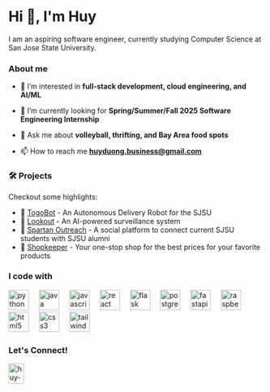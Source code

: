 <!--
**huyduong05/huyduong05** is a ✨ _special_ ✨ repository because its `README.md` (this file) appears on your GitHub profile.

Here are some ideas to get you started:

- 🔭 I’m currently working on ...
- 🌱 I’m currently learning ...
- 👯 I’m looking to collaborate on ...
- 🤔 I’m looking for help with ...
- 💬 Ask me about ...
- 📫 How to reach me: ...
- 😄 Pronouns: ...
- ⚡ Fun fact: ...
-->

# Hi 👋, I'm Huy
I am an aspiring software engineer, currently studying Computer Science at San Jose State University.

### About me

- 🔭 I’m interested in **full-stack development, cloud engineering, and AI/ML**

- 🌱 I’m currently looking for **Spring/Summer/Fall 2025 Software Engineering Internship**

- 💬 Ask me about **volleyball, thrifting, and Bay Area food spots**

- 📫 How to reach me **huyduong.business@gmail.com**

### 🛠️ Projects
Checkout some highlights: 
- 🤖 [TogoBot](https://github.com/huyduong05/Togo-Bot) - An Autonomous Delivery Robot for the SJSU
- 👀 [Lookout](https://devpost.com/software/lookout-hiknf9?) - An AI-powered surveillance system
- 🔗 [Spartan Outreach](https://github.com/kevintsoii/Alumni-Connection-Platform) - A social platform to connect current SJSU students with SJSU alumni
- 🛒 [Shopkeeper](https://github.com/huyduong05/CS157C-Team-3) - Your one-stop shop for the best prices for your favorite products

### I code with
<div align="left">
  <img src="https://cdn.jsdelivr.net/gh/devicons/devicon/icons/python/python-original.svg" height="40" alt="python logo"  />
  <img width="12" />
  <img src="https://cdn.jsdelivr.net/gh/devicons/devicon/icons/java/java-original.svg" height="40" alt="java logo"  />
  <img width="12" />
  <img src="https://cdn.jsdelivr.net/gh/devicons/devicon/icons/javascript/javascript-original.svg" height="40" alt="javascript logo"  />
  <img width="12" />
  <img src="https://cdn.jsdelivr.net/gh/devicons/devicon/icons/react/react-original.svg" height="40" alt="react logo"  />
  <img width="12" />
  <img src="https://cdn.jsdelivr.net/gh/devicons/devicon/icons/flask/flask-original.svg" height="40" alt="flask logo"  />
  <img width="12" />
  <img src="https://cdn.jsdelivr.net/gh/devicons/devicon/icons/postgresql/postgresql-original.svg" height="40" alt="postgresql logo"  />
  <img width="12" />
  <img src="https://cdn.jsdelivr.net/gh/devicons/devicon/icons/fastapi/fastapi-original.svg" height="40" alt="fastapi logo"  />
  <img width="12" />
  <img src="https://cdn.jsdelivr.net/gh/devicons/devicon/icons/raspberrypi/raspberrypi-original.svg" height="40" alt="raspberrypi logo"  />
  <img width="12" />
  <img src="https://cdn.jsdelivr.net/gh/devicons/devicon/icons/html5/html5-original.svg" height="40" alt="html5 logo"  />
  <img width="12" />
  <img src="https://cdn.jsdelivr.net/gh/devicons/devicon/icons/css3/css3-original.svg" height="40" alt="css3 logo"  />
  <img width="12" />
  <img src="https://cdn.jsdelivr.net/gh/devicons/devicon/icons/tailwindcss/tailwindcss-original-wordmark.svg" height="40" alt="tailwindcss logo"  />
</div>

### Let's Connect!   
<a href="https://linkedin.com/in/huy-n-duong" target="_blank"> <img src="https://raw.githubusercontent.com/rahuldkjain/github-profile-readme-generator/master/src/images/icons/Social/linked-in-alt.svg" alt="huy-n-duong" height="40" width="30" /></a>
